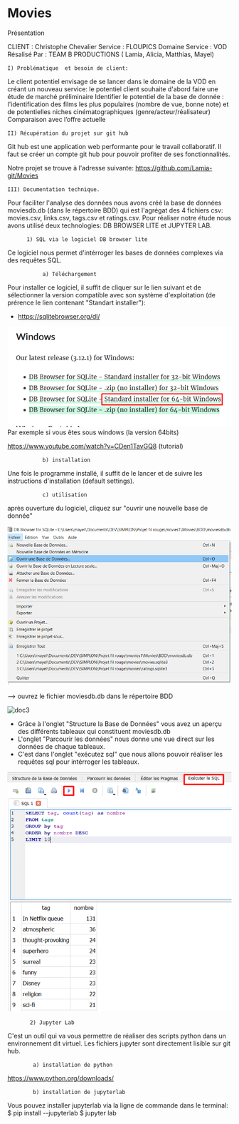 # Movies


Présentation

CLIENT : Christophe Chevalier
Service : FLOUPICS
Domaine Service  : VOD
Résalisé Par : TEAM B PRODUCTIONS ( Lamia, Alicia, Matthias, Mayel)

    I) Problématique  et besoin de client:
    
Le client potentiel envisage de se lancer dans le domaine de la VOD en créant un nouveau service:
le potentiel client souhaite d'abord faire une étude de marché préliminaire
Identifier le potentiel de la base de donnée : l'identification des films les plus populaires (nombre de vue, bonne note) et de potentielles niches cinématographiques (genre/acteur/réalisateur)
Comparaison avec l’offre actuelle 

    II) Récupération du projet sur git hub

Git hub est une application web performante pour le travail collaboratif.
Il faut se créer un compte git hub pour pouvoir profiter de ses fonctionnalités.

Notre projet se trouve à l'adresse suivante:
https://github.com/Lamia-git/Movies

    III) Documentation technique.

Pour faciliter l'analyse des données nous avons créé la base de données moviesdb.db (dans le répertoire BDD) qui est l'agrégat des 4 fichiers csv: movies.csv, links.csv, tags.csv et ratings.csv.
Pour réaliser notre étude nous avons utilisé deux technologies: DB BROWSER LITE et JUPYTER LAB.

          1) SQL via le logiciel DB browser lite

Ce logiciel nous permet d'intérroger les bases de données complexes via des requêtes SQL.

               a) Téléchargement
Pour installer ce logiciel, il suffit de cliquer sur le lien suivant et de sélectionner la version compatible avec son système d'exploitation (de prérence le lien contenant "Standart installer"):
- https://sqlitebrowser.org/dl/

![doc1](images/doctechinsta1.png)
Par exemple si vous êtes sous  windows (la version 64bits) 

https://www.youtube.com/watch?v=CDen1TavGQ8 (tutorial)

               b) installation
Une fois le programme installé, il suffit de le lancer et de suivre les instructions d'installation (default settings).

               c) utilisation
après ouverture du logiciel, cliquez sur "ouvrir une nouvelle base de donnée"

![doc2](images/doctechinsta2.png)

--> ouvrez le fichier moviesdb.db dans le répertoire BDD

![doc3](images/doctechinsta3)

   - Grâce à l'onglet "Structure la Base de Données" vous avez un aperçu des différents tableaux qui constituent moviesdb.db
   - L'onglet "Parcourir les données" nous donne une vue direct sur les données de chaque tableaux.
   - C'est dans l'onglet "exécutez sql" que nous allons pouvoir réaliser les requêtes sql pour intérroger les tableaux.
   
![doc4](images/doctechinsta4.png)

           2) Jupyter Lab
        
C'est un outil qui va vous permettre de réaliser des scripts python dans un environnement dit virtuel.
Les fichiers jupyter sont directement lisible sur git hub.

            a) installation de python

https://www.python.org/downloads/

            b) installation de jupyterlab
            
Vous pouvez installer jupyterlab via la ligne de commande dans le terminal:
$ pip install --jupyterlab
$ jupyter lab